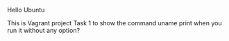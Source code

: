 Hello Ubuntu

This is Vagrant project Task 1 to show the command uname print when you run it without any option?
